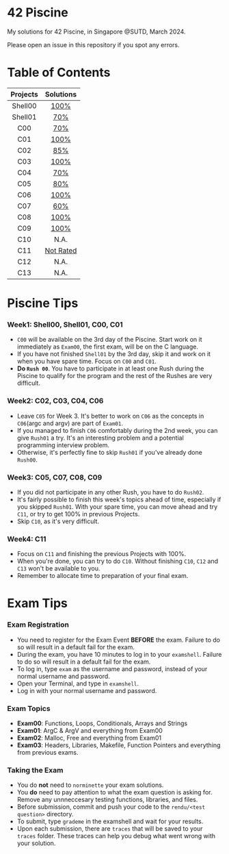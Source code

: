 # 42 Piscine

My solutions for 42 Piscine, in Singapore @SUTD, March 2024.

Please open an issue in this repository if you spot any errors.

# Table of Contents
| Projects      | Solutions  |
| :--------------:| :----------:|
| Shell00 | [100%](./shell-projects/shell00/) |
| Shell01 | [70%](./shell-projects/shell01/)  |
| C00 | [70%](./c-projects/c00/) |
| C01 | [100%](./c-projects/c01/) |
| C02 | [85%](./c-projects/c02/) |
| C03 | [100%](./c-projects/c03/) |
| C04 | [70%](./c-projects/c04/)|
| C05 | [80%](./c-projects/c05/)|
| C06 | [100%](./c-projects/c06/) |
| C07 | [60%](./c-projects/c07/)|
| C08 | [100%](./c-projects/c08/) |
| C09 | [100%](./c-projects/c09/)|
| C10 |  N.A. |
| C11 | [Not Rated](./c-projects/c11/) |
| C12 |  N.A. |
| C13 |  N.A. |

# Piscine Tips
### **Week1:** Shell00, Shell01, C00, C01
- `C00` will be available on the 3rd day of the Piscine. Start work on it immediately as `Exam00`, the first exam, will be on the C language.
- If you have not finished `Shell01` by the 3rd day, skip it and work on it when you have spare time. Focus on `C00` and `C01`.
- **Do `Rush 00`**. You have to participate in at least one Rush during the Piscine to qualify for the program and the rest of the Rushes are very difficult.
### **Week2:** C02, C03, C04, C06
- Leave `C05` for Week 3. It's better to work on `C06` as the concepts in `C06`(argc and argv) are part of `Exam01`.
- If you managed to finish `C06` comfortably during the 2nd week, you can give `Rush01` a try. It's an interesting problem and a potential programming interview problem.
- Otherwise, it's perfectly fine to skip `Rush01` if you've already done `Rush00`.
### **Week3:** C05, C07, C08, C09
- If you did not participate in any other Rush, you have to do `Rush02`.
- It's fairly possible to finish this week's topics ahead of time, especially if you skipped `Rush01`. With your spare time, you can move ahead and try `C11`, or try to get 100% in previous Projects.
- Skip `C10`, as it's very difficult.
### **Week4:** C11
- Focus on `C11` and finishing the previous Projects with 100%.
- When you're done, you can try to do `C10`. Without finishing `C10`, `C12` and `C13` won't be available to you.
- Remember to allocate time to preparation of your final exam.

# Exam Tips
### **Exam Registration**
- You need to register for the Exam Event **BEFORE** the exam. Failure to do so will result in a default fail for the exam.
- During the exam, you have 10 minutes to log in to your `examshell`. Failure to do so will result in a default fail for the exam.
- To log in, type `exam` as the username and password, instead of your normal username and password.
- Open your Terminal, and type in `examshell`.
- Log in with your normal username and password.
### **Exam Topics**
- **Exam00**: Functions, Loops, Conditionals, Arrays and Strings
- **Exam01**: ArgC & ArgV and everything from Exam00
- **Exam02**: Malloc, Free and everything from Exam01
- **Exam03**: Headers, Libraries, Makefile, Function Pointers and everything from previous exams.
### **Taking the Exam**
- You do **not** need to `norminette` your exam solutions.
- You **do** need to pay attention to what the exam question is asking for. Remove any unnneccesary testing functions, libraries, and files.
- Before submission, commit and push your code to the `rendu/<test question>` directory.
- To submit, type `grademe` in the examshell and wait for your results.
- Upon each submission, there are `traces` that will be saved to your `traces` folder. These traces can help you debug what went wrong with your solution.
